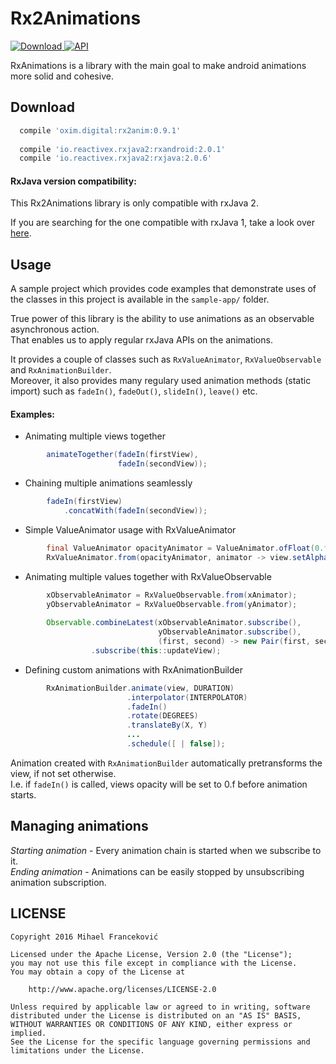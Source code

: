 # Rx2Animations

[![Download](https://api.bintray.com/packages/0ximdigital/RxAnimationsRepo/Rx2Animations/images/download.svg) ](https://bintray.com/0ximdigital/RxAnimationsRepo/Rx2Animations/_latestVersion)
[![API](https://img.shields.io/badge/API-15%2B-blue.svg?style=flat)](https://android-arsenal.com/api?level=15)  

RxAnimations is a library with the main goal to make android animations more solid and cohesive.


Download
--------

```groovy
  compile 'oxim.digital:rx2anim:0.9.1'
    
  compile 'io.reactivex.rxjava2:rxandroid:2.0.1'
  compile 'io.reactivex.rxjava2:rxjava:2.0.6'
```

#### RxJava version compatibility:

This Rx2Animations library is only compatible with rxJava 2.  

If you are searching for the one compatible with rxJava 1, take a look over [here](https://github.com/0ximDigital/RxAnimations).  


Usage
--------

A sample project which provides code examples that demonstrate uses of the classes in this
project is available in the `sample-app/` folder.

True power of this library is the ability to use animations as an observable asynchronous action.  
That enables us to apply regular rxJava APIs on the animations.

It provides a couple of classes such as `RxValueAnimator`, `RxValueObservable` and `RxAnimationBuilder`.  
Moreover, it also provides many regulary used animation methods (static import) such as `fadeIn()`, `fadeOut()`, `slideIn()`, `leave()` etc.   
  
#### Examples:

*  Animating multiple views together

```java
        animateTogether(fadeIn(firstView),
                        fadeIn(secondView));
```                 
            
*  Chaining multiple animations seamlessly

```java
        fadeIn(firstView)
            .concatWith(fadeIn(secondView));
```
            
*  Simple ValueAnimator usage with RxValueAnimator

```java
        final ValueAnimator opacityAnimator = ValueAnimator.ofFloat(0.f, 1.f);
        RxValueAnimator.from(opacityAnimator, animator -> view.setAlpha((float)animator.getAnimatedValue()))
```
            
*  Animating multiple values together with RxValueObservable

```java
        xObservableAnimator = RxValueObservable.from(xAnimator);
        yObservableAnimator = RxValueObservable.from(yAnimator);
        
        Observable.combineLatest(xObservableAnimator.subscribe(),
                                 yObservableAnimator.subscribe(),
                                 (first, second) -> new Pair(first, second))
                  .subscribe(this::updateView);
```

*  Defining custom animations with RxAnimationBuilder

```java
        RxAnimationBuilder.animate(view, DURATION)
                          .interpolator(INTERPOLATOR)
                          .fadeIn()
                          .rotate(DEGREES)
                          .translateBy(X, Y)
                          ...
                          .schedule([ | false]);
```

            
Animation created with `RxAnimationBuilder` automatically pretransforms the view, if not set otherwise.   
I.e. if `fadeIn()` is called, views opacity will be set to 0.f before animation starts.  
                    
           
Managing animations
--------

*Starting animation*    - Every animation chain is started when we subscribe to it.  
*Ending animation*      - Animations can be easily stopped by unsubscribing animation subscription.


  
## LICENSE

    Copyright 2016 Mihael Franceković

    Licensed under the Apache License, Version 2.0 (the "License");
    you may not use this file except in compliance with the License.
    You may obtain a copy of the License at

        http://www.apache.org/licenses/LICENSE-2.0

    Unless required by applicable law or agreed to in writing, software
    distributed under the License is distributed on an "AS IS" BASIS,
    WITHOUT WARRANTIES OR CONDITIONS OF ANY KIND, either express or implied.
    See the License for the specific language governing permissions and
    limitations under the License.
